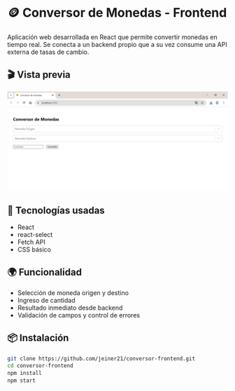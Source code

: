 # 🪙 Conversor de Monedas - Frontend

Aplicación web desarrollada en React que permite convertir monedas en tiempo real. Se conecta a un backend propio que a su vez consume una API externa de tasas de cambio.

## 🎬 Vista previa

![Vista previa del conversor](./Conversor.png)


## 🚀 Tecnologías usadas
- React
- react-select
- Fetch API
- CSS básico

## 🌍 Funcionalidad
- Selección de moneda origen y destino
- Ingreso de cantidad
- Resultado inmediato desde backend
- Validación de campos y control de errores

## 📦 Instalación

```bash
git clone https://github.com/jeiner21/conversor-frontend.git
cd conversor-frontend
npm install
npm start
